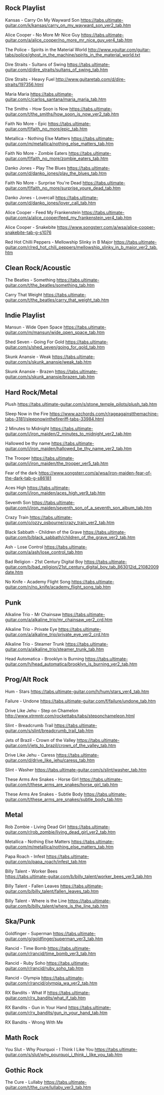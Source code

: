 
## Rock Playlist 

Kansas - Carry On My Wayward Son
https://tabs.ultimate-guitar.com/k/kansas/carry_on_my_wayward_son_ver2_tab.htm

Alice Cooper - No More Mr Nice Guy
https://tabs.ultimate-guitar.com/a/alice_cooper/no_more_mr_nice_guy_ver4_tab.htm

The Police - Spirits in the Material World
http://www.xguitar.com/guitar-tabs/police/ghost_in_the_machine/spirits_in_the_material_world.txt

Dire Straits - Sultans of Swing
https://tabs.ultimate-guitar.com/d/dire_straits/sultans_of_swing_tab.htm

Dire Straits - Heavy Fuel
http://www.guitaretab.com/d/dire-straits/197356.html

Maria Maria
https://tabs.ultimate-guitar.com/c/carlos_santana/maria_maria_tab.htm

The Smiths - How Soon is Now
https://tabs.ultimate-guitar.com/t/the_smiths/how_soon_is_now_ver2_tab.htm

Faith No More - Epic 
https://tabs.ultimate-guitar.com/f/faith_no_more/epic_tab.htm

Metallica - Nothing Else Matters
https://tabs.ultimate-guitar.com/m/metallica/nothing_else_matters_tab.htm

Faith No More - Zombie Eaters
https://tabs.ultimate-guitar.com/f/faith_no_more/zombie_eaters_tab.htm

Danko Jones - Play The Blues
https://tabs.ultimate-guitar.com/d/danko_jones/play_the_blues_tab.htm

Faith No More - Surprise You're Dead
https://tabs.ultimate-guitar.com/f/faith_no_more/surprise_youre_dead_tab.htm

Danko Jones - Lovercall
https://tabs.ultimate-guitar.com/d/danko_jones/lover_call_tab.htm

Alice Cooper - Feed My Frankenstein
https://tabs.ultimate-guitar.com/a/alice_cooper/feed_my_frankenstein_ver4_tab.htm

Alice Cooper - Snakebite
https://www.songsterr.com/a/wsa/alice-cooper-snakebite-tab-g-s1076

Red Hot Chilli Peppers - Mellowship Slinky in B Major
https://tabs.ultimate-guitar.com/r/red_hot_chili_peppers/mellowship_slinky_in_b_major_ver2_tab.htm

## Clean Rock/Acoustic

The Beatles - Something 
https://tabs.ultimate-guitar.com/t/the_beatles/something_tab.htm

Carry That Weight
https://tabs.ultimate-guitar.com/t/the_beatles/carry_that_weight_tab.htm

## Indie Playlist

Mansun - Wide Open Space
https://tabs.ultimate-guitar.com/m/mansun/wide_open_space_tab.htm

Shed Seven - Going For Gold
https://tabs.ultimate-guitar.com/s/shed_seven/going_for_gold_tab.htm

Skunk Anansie - Weak
https://tabs.ultimate-guitar.com/s/skunk_anansie/weak_tab.htm

Skunk Anansie - Brazen
https://tabs.ultimate-guitar.com/s/skunk_anansie/brazen_tab.htm

## Hard Rock/Metal

Plush
https://tabs.ultimate-guitar.com/s/stone_temple_pilots/plush_tab.htm

Sleep Now in the Fire 
https://www.azchords.com/r/rageagainstthemachine-tabs-3181/sleepnowinthefireriff-tabs-33984.html

2 Minutes to Midnight
https://tabs.ultimate-guitar.com/i/iron_maiden/2_minutes_to_midnight_ver2_tab.htm

Hallowed be thy name
https://tabs.ultimate-guitar.com/i/iron_maiden/hallowed_be_thy_name_ver2_tab.htm

The Trooper
https://tabs.ultimate-guitar.com/i/iron_maiden/the_trooper_ver5_tab.htm

Fear of the dark
https://www.songsterr.com/a/wsa/iron-maiden-fear-of-the-dark-tab-g-s86181

Aces High
https://tabs.ultimate-guitar.com/i/iron_maiden/aces_high_ver9_tab.htm

Seventh Son
https://tabs.ultimate-guitar.com/i/iron_maiden/seventh_son_of_a_seventh_son_album_tab.htm

Crazy Train 
https://tabs.ultimate-guitar.com/o/ozzy_osbourne/crazy_train_ver2_tab.htm

Black Sabbath - Children of the Grave
https://tabs.ultimate-guitar.com/b/black_sabbath/children_of_the_grave_ver2_tab.htm

Ash - Lose Control
https://tabs.ultimate-guitar.com/a/ash/lose_control_tab.htm

Bad Religion - 21st Century Digital Boy
https://tabs.ultimate-guitar.com/b/bad_religion/21st_century_digital_boy_tab_863012id_21082009date.htm

No Knife - Academy Flight Song
https://tabs.ultimate-guitar.com/n/no_knife/academy_flight_song_tab.htm

## Punk
Alkaline Trio - Mr Chainsaw
https://tabs.ultimate-guitar.com/a/alkaline_trio/mr_chainsaw_ver2_crd.htm

Alkaline Trio - Private Eye
https://tabs.ultimate-guitar.com/a/alkaline_trio/private_eye_ver2_crd.htm

Alkaline Trio - Steamer Trunk 
https://tabs.ultimate-guitar.com/a/alkaline_trio/steamer_trunk_tab.htm

Head Automatica - Brooklyn is Burning
https://tabs.ultimate-guitar.com/h/head_automatica/brooklyn_is_burning_ver2_tab.htm

## Prog/Alt Rock

Hum - Stars 
https://tabs.ultimate-guitar.com/h/hum/stars_ver4_tab.htm

Failure - Undone
https://tabs.ultimate-guitar.com/f/failure/undone_tab.htm

Drive Like Jehu - Step on Chamelon
http://www.xtrmntr.com/rockettabs/tabs/steponchameleon.html

Slint - Breadcrumb Trail
https://tabs.ultimate-guitar.com/s/slint/breadcrumb_trail_tab.htm

Jets of Brazil - Crown of the Valley
https://tabs.ultimate-guitar.com/j/jets_to_brazil/crown_of_the_valley_tab.htm

Drive Like Jehu - Caress
https://tabs.ultimate-guitar.com/d/drive_like_jehu/caress_tab.htm

Slint - Washer
https://tabs.ultimate-guitar.com/s/slint/washer_tab.htm

These Arms Are Snakes - Horse Girl
https://tabs.ultimate-guitar.com/t/these_arms_are_snakes/horse_girl_tab.htm

These Arms Are Snakes - Subtle Body
https://tabs.ultimate-guitar.com/t/these_arms_are_snakes/subtle_body_tab.htm

## Metal

Rob Zombie - Living Dead Girl
https://tabs.ultimate-guitar.com/r/rob_zombie/living_dead_girl_ver2_tab.htm

Metallica - Nothing Else Matters
https://tabs.ultimate-guitar.com/m/metallica/nothing_else_matters_tab.htm

Papa Roach - Infest 
https://tabs.ultimate-guitar.com/p/papa_roach/infest_tab.htm

Billy Talent - Worker Bees  
https://tabs.ultimate-guitar.com/b/billy_talent/worker_bees_ver3_tab.htm

Billy Talent - Fallen Leaves
https://tabs.ultimate-guitar.com/b/billy_talent/fallen_leaves_tab.htm

Billy Talent - Where is the Line
https://tabs.ultimate-guitar.com/b/billy_talent/where_is_the_line_tab.htm

## Ska/Punk

Goldfinger - Superman
https://tabs.ultimate-guitar.com/g/goldfinger/superman_ver3_tab.htm

Rancid - Time Bomb
https://tabs.ultimate-guitar.com/r/rancid/time_bomb_ver3_tab.htm

Rancid - Ruby Soho
https://tabs.ultimate-guitar.com/r/rancid/ruby_soho_tab.htm

Rancid - Olympia
https://tabs.ultimate-guitar.com/r/rancid/olympia_wa_ver2_tab.htm

RX Bandits - What If
https://tabs.ultimate-guitar.com/r/rx_bandits/what_if_tab.htm

RX Bandits - Gun in Your Hand
https://tabs.ultimate-guitar.com/r/rx_bandits/gun_in_your_hand_tab.htm

RX Bandits - Wrong With Me

## Math Rock

You Slut - Why Pourquoi - I Think I Like You
https://tabs.ultimate-guitar.com/s/slut/why_pourquoi_i_think_i_like_you_tab.htm

## Gothic Rock

The Cure - Lullaby
https://tabs.ultimate-guitar.com/t/the_cure/lullaby_ver3_tab.htm
